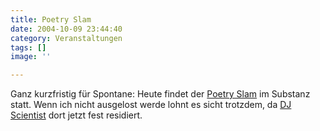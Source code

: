 ```yaml
---
title: Poetry Slam
date: 2004-10-09 23:44:40
category: Veranstaltungen
tags: []
image: ''

---
```


Ganz kurzfristig für Spontane: Heute findet der [Poetry Slam](http://www.planetslam.de/) im Substanz statt. Wenn ich nicht ausgelost werde lohnt es sicht trotzdem, da [DJ Scientist](http://www.djscientist.com/) dort jetzt fest residiert.
